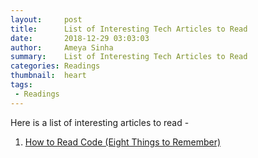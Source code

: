 ```yaml
---
layout:     post
title:      List of Interesting Tech Articles to Read
date:       2018-12-29 03:03:03
author:     Ameya Sinha
summary:    List of Interesting Tech Articles to Read
categories: Readings
thumbnail:  heart
tags:
 - Readings
---
```

Here is a list of interesting articles to read -  
1. [How to Read Code (Eight Things to Remember)][1]  


[1]:https://spin.atomicobject.com/2017/06/01/how-to-read-code/
